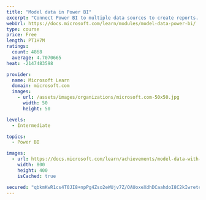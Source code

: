 ```yaml
---
title: "Model data in Power BI"
excerpt: "Connect Power BI to multiple data sources to create reports. Define the relationship between your data sources."
webUrl: https://docs.microsoft.com/learn/modules/model-data-power-bi/
type: course
price: Free
length: PT1H7M
ratings:
  count: 4868
  average: 4.7070665
heat: -2147483598

provider:
  name: Microsoft Learn
  domain: microsoft.com
  images:
    - url: /assets/images/organizations/microsoft.com-50x50.jpg
      width: 50
      height: 50

levels:
  - Intermediate

topics:
  - Power BI

images:
  - url: https://docs.microsoft.com/learn/achievements/model-data-with-power-bi-desktop-social.png
    width: 800
    height: 400
    isCached: true

secured: "qbkmKwR1cs4T0JI8+npPg4Zso2eWUjv7Z/OAUoxeXdhDCaahdoI8C2kIwretc6dpLx3Bgx+fyQw6IWOQ2hSZRqQzR7+8nEtzCiZMCJlDRJ87GHt6weoAA5aUTZyGl/8PwNzubLhl+O9HQRNlV2PAuY7bm/wiF7oYaZiV4Ywtdkd3bR+xUC2VaiYI4BbPZeLPbKsdqPPJegUO2h68A6iflOm3wHyFK8Gjd3kcy3qjSnYdl4IonKKzWYXEHH1uKwaGkK98t3nosteCV4XHmF5eeeIFtwi3oc5VfXFI7MQ6wAIqVtWiWiDU14wYciRHnxdUUR7VR+WhUWp5p9vDp9gXXI8fN1GBzu8cjsA0gPE5wF+hkJJDzIQm4nn6CiX1QobY0CFPhSP/VSHKhDgkF02zMakT9kRjV2+Wh0q6RKiymiU=;E1RjXlmAFSM8kr6ZCbocIQ=="
---
```


